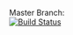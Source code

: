 Master Branch:<br />
[![Build Status](https://dev.azure.com/pingdong/Libraries/_apis/build/status/cleanarchitect/dotnet.cleanarchitect.core?branchName=master)](https://dev.azure.com/pingdong/Libraries/_build/latest?definitionId=43&branchName=master)